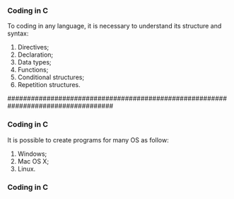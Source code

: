 ### Coding in C

To coding in any language, it is necessary to understand its structure and syntax:

1. Directives;
2. Declaration;
3. Data types;
4. Functions;
5. Conditional structures;
6. Repetition structures.

###################################################################################

### Coding in C

It is possible to create programs for many OS as follow:

1. Windows;
2. Mac OS X;
3. Linux.

### Coding in C


